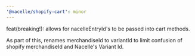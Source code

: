 ```yaml
---
'@nacelle/shopify-cart': minor
---
```


feat(breaking!): allows for nacelleEntryId's to be passed into cart methods. 

As part of this, renames merchandiseId to variantId to limit confusion of shopify merchandiseId and Nacelle's Variant Id.
